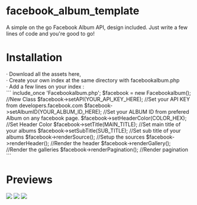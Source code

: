 # facebook_album_template
A simple on the go Facebook Album API, design included. Just write a few lines of code and you're good to go!

<h1>Installation</h1>
&#183; Download all the assets here, </br>
&#183; Create your own index at the same directory with facebookalbum.php </br>
&#183; Add a few lines on your index : </br>
```
include_once 'Facebookalbum.php';
$facebook = new Facebookalbum(); //New Class
$facebook->setAPI(YOUR_API_KEY_HERE); //Set your API KEY from developers.facebook.com
$facebook->setAlbumID(YOUR_ALBUM_ID_HERE); //Set your ALBUM ID from prefered Album on any facebook page.
$facebook->setHeaderColor(COLOR_HEX); //Set Header Color
$facebook->setTitle(MAIN_TITLE); //Set main title of your albums
$facebook->setSubTitle(SUB_TITLE); //Set sub title of your albums
$facebook->renderSource(); //Setup the sources
$facebook->renderHeader(); //Render the header
$facebook->renderGallery(); //Render the galleries
$facebook->renderPagination(); //Render pagination
```
<h1>Previews</h1>
<img src='https://lh3.googleusercontent.com/g5cORMkYOrp_4XM7wH2C1nMDTvR8UcESVpoIUaJ-1YaSwFNuf__DGfqCme26rmheAeNBkksXrz3-97EOWNwV05qrnVhaoOXdzONIwUGHGKHsH0tvgvu4I4WnW-QC3nusR8gWsEVrmUEJlPuZpqLfyWS2HmqXIFpOdrqkoMJS6sR4BU2Tf7qhre19Tgp6Occel0HSRTAJCrCeR7CpyAV-JlBTUYui8k4nik2kGv7JH2f_kAx5LaRROTH8aTPVagN1-6V8ik8RYwhROq81MlgxW6cZlnngAkkJAtyXXcyvMVOIrIKvnJ9BP5LbAO2nRGXipi7iTFwS6Hq43amdO3PMr3IamCm_Y7GWRUuXNO7FId33I5FTuH8gp88mPUkI1EijWFDJJtu83CD_krX4tEyB8MsMQo-UO3HDVI0885K2ajHQWrLAaQEe-zIO_owAZsS1Cyw9QYhTiY6gj-yugljibKU3yF8H2Oj_LPcfgIFa3rtD4EJxsbymh_TovATlXdViysExcZzCUCN-FxcRkF9jwEWHfJrFSo1xaLCSpAhUjZ4CXc5Nrfd0xOA7GCccbZyVzQHoDhNW=w1366-h662-k'>
<img src='https://lh3.googleusercontent.com/61uy1P9XHNxrkqPYTHHN9eZDxUe-TPC5QhpVBC4zQk8Af86Idu5bShSgtRlEWkYpT7hOrBaxJ6OwT8VchO2Ja78tmExLvbXPRzzKSTkUzWJniueqxFoRh6QsXYszzTTnV6cDiARn81L0jf4rL20DKt3Exi9DUIFaP6x8VqkhJ8JJAZMUAlGX5bBeatCUI0d_VJpP1AeDlOI6ulAB0xiUWZto4sefo2W2By6ODfPaQINQXJSuA1crsPxFRPjkU5wgwmyj5aldJhvnA_9oovh1z4jI_paavTXRAvbegb4TtezsriFzr8Lx0Tz8tVwMLRi7f_VVitK-N3xODCcTLWO8O-mfX3H7f4b8FvLxHqRDHYiHRmKHik5adMWSqus12SfHsnq_jJJvHU3j0iWjTqv9MI63YXZe0SY88hrV_ezs4enX2ffVXtwuwryMDb1ddwuT5c-cDdWtQZbGDmvn-l4R7JDswcnGpSO1-28K4zqcwrbqDfJVEW7GF4KBVXKE0Lvby-6dlfBcol1eIZwNU6sQ2vlBnsmvTyKYHwcRhNdyAisypcJATylGP3LYLZCXcYqDKabPiOsL=w1366-h662-k'>
<img src='https://lh3.googleusercontent.com/MCCYQb-SESqJf-68Ma8jWYsnHJUk0PsO-eMx0eH_BMw5hCtXJiywX8QOH68PHme2NIfj7X37s3pb9jUDuDJvVdUOa0_Gn_Z52dW-AaaTYMwhAG3bQmz9cu5s-g3jVudFGllaXwqrY3pvh_CaEX0dlKwT0oScSOjwETpsDAOY0f7MWvQ-uIchN8MO6leQPPARxs8xPZ6oeSzS00P1ibFZFHAUNbWADJnwxnSPckkPTpmsZNiMPhRTlPKJ_hPSPhMf_Ae0zcIS5hoEbfu5qxm-WW5eBe9xrE0q9LQKpCZ_Dbv4H2u7YBpcLju9iplmN08Uc4BZy24dk0TzXrxbhxj7EmXIrjjBT-R6iJewT43nlGD8aaVtWryAr8XwTeR0moFKCaDrQzOVeIExkCkNBhLHsTunMlqt0U0Cj2quI6W4BsMLSTWVznKdl0JAiUTYaHn2b5BWo501uNiwLEAWfv_RC4_nf26WL4zADZP1edFiMotSvi1IrOdRpDN08zMl1bpz5M0FcmAe4ftc8QS0POtPuT2stwiRuLxBHpHjuMW5Njz5xborWQpvsTzdNrTlqYuYU5j73_N9=w1366-h662-k'>
